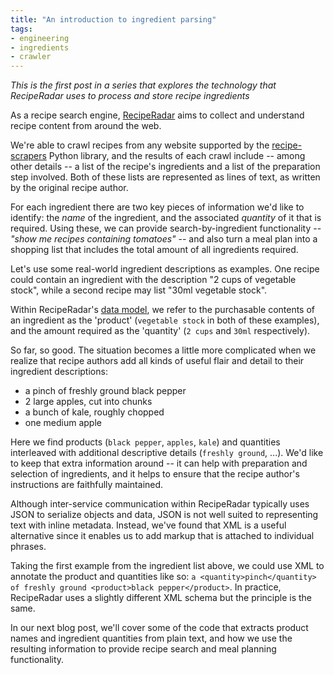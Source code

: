 ```yaml
---
title: "An introduction to ingredient parsing"
tags:
- engineering
- ingredients
- crawler
---
```


*This is the first post in a series that explores the technology that RecipeRadar uses to process and store recipe ingredients*

As a recipe search engine, [RecipeRadar](https://www.reciperadar.com) aims to collect and understand recipe content from around the web.

We're able to crawl recipes from any website supported by the [recipe-scrapers](https://github.com/hhursev/recipe-scrapers) Python library, and the results of each crawl include -- among other details -- a list of the recipe's ingredients and a list of the preparation step involved.  Both of these lists are represented as lines of text, as written by the original recipe author.

For each ingredient there are two key pieces of information we'd like to identify: the _name_ of the ingredient, and the associated _quantity_ of it that is required.  Using these, we can provide search-by-ingredient functionality -- *"show me recipes containing tomatoes"* -- and also turn a meal plan into a shopping list that includes the total amount of all ingredients required.

Let's use some real-world ingredient descriptions as examples.  One recipe could contain an ingredient with the description "2 cups of vegetable stock", while a second recipe may list "30ml vegetable stock".

Within RecipeRadar's [data model](https://en.wikipedia.org/wiki/Data_model), we refer to the purchasable contents of an ingredient as the 'product' (`vegetable stock` in both of these examples), and the amount required as the 'quantity' (`2 cups` and `30ml` respectively).

So far, so good.  The situation becomes a little more complicated when we realize that recipe authors add all kinds of useful flair and detail to their ingredient descriptions:

* a pinch of freshly ground black pepper
* 2 large apples, cut into chunks
* a bunch of kale, roughly chopped
* one medium apple

Here we find products (`black pepper`, `apples`, `kale`) and quantities interleaved with additional descriptive details (`freshly ground`, ...).  We'd like to keep that extra information around -- it can help with preparation and selection of ingredients, and it helps to ensure that the recipe author's instructions are faithfully maintained.

Although inter-service communication within RecipeRadar typically uses JSON to serialize objects and data, JSON is not well suited to representing text with inline metadata.  Instead, we've found that XML is a useful alternative since it enables us to add markup that is attached to individual phrases.

Taking the first example from the ingredient list above, we could use XML to annotate the product and quantities like so: `a <quantity>pinch</quantity> of freshly ground <product>black pepper</product>`.  In practice, RecipeRadar uses a slightly different XML schema but the principle is the same.

In our next blog post, we'll cover some of the code that extracts product names and ingredient quantities from plain text, and how we use the resulting information to provide recipe search and meal planning functionality.

